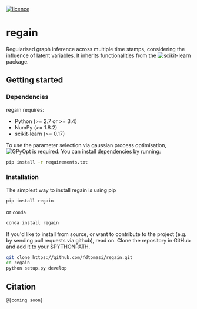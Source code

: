 [![licence](https://img.shields.io/badge/licence-BSD-blue.svg)](http://opensource.org/licenses/BSD-3-Clause)

# regain
Regularised graph inference across multiple time stamps, considering the influence of latent variables.
It inherits functionalities from the ![scikit-learn](https://github.com/scikit-learn/scikit-learn) package.

## Getting started
### Dependencies
regain requires:
- Python (>= 2.7 or >= 3.4)
- NumPy (>= 1.8.2)
- scikit-learn (>= 0.17)

To use the parameter selection via gaussian process optimisation, ![GPyOpt](https://github.com/SheffieldML/GPyOpt) is required.
You can install dependencies by running:
```bash
pip install -r requirements.txt
```

### Installation
The simplest way to install regain is using pip
```bash
pip install regain
```
or `conda`
```bash
conda install regain
```

If you'd like to install from source, or want to contribute to the project (e.g. by sending pull requests via github), read on. Clone the repository in GitHub and add it to your $PYTHONPATH.
```bash
git clone https://github.com/fdtomasi/regain.git
cd regain
python setup.py develop
```

## Citation
```latex
@{coming soon}
```

